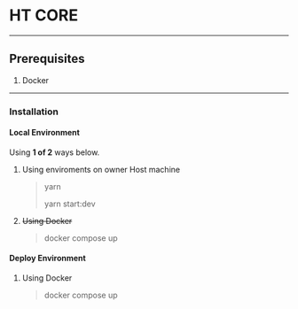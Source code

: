 # HT CORE
_____________________
## Prerequisites
1. Docker
_____________________
### Installation

#### Local Environment
Using **1 of 2** ways below.
1. Using enviroments on owner Host machine
    > yarn
    >
    > yarn start:dev
2. ~~Using Docker~~
    > docker compose up

#### Deploy Environment
1. Using Docker
    > docker compose up
